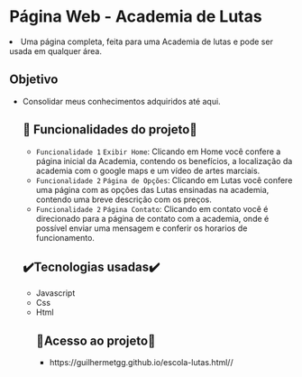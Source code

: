 <body>
<h1>Página Web - Academia de Lutas</h1>
<li>Uma página completa, feita para uma Academia de lutas e pode ser usada em qualquer área.

 <h2>Objetivo</h2>
 <ul>
 <li>Consolidar meus conhecimentos adquiridos até aqui.</li>
 
 <h2>🔨 Funcionalidades do projeto🔨</h2>

- `Funcionalidade 1` `Exibir Home`: Clicando em Home você confere a página inicial da Academia, contendo os benefícios, a localização da academia com o google maps e um vídeo de artes marciais.
- `Funcionalidade 2` `Página de Opções`: Clicando em Lutas você confere uma página com as opções das Lutas ensinadas na academia, contendo uma breve descrição com os preços.
 - `Funcionalidade 2` `Página Contato`: Clicando em contato você é direcionado para a página de contato com a academia, onde é possível enviar uma mensagem e conferir os horarios de funcionamento.
 
 <h2>✔️Tecnologias usadas✔️</h2>
 <ul>
  <li>Javascript</li>
  <li>Css</li>
  <li>Html</li>
  
   <h2>📁Acesso ao projeto📁</h2>
 <ul>
   <li>https://guilhermetgg.github.io/escola-lutas.html//</li>

